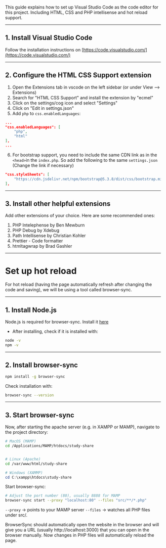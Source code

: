 This guide explains how to set up Visual Studio Code as the code editor for this project. Including HTML, CSS and PHP intellisense and hot reload support.

---
## 1. Install Visual Studio Code

Follow the installation instructions on [https://code.visualstudio.com/](https://code.visualstudio.com/)

---
## 2. Configure the HTML CSS Support extension

1. Open the Extensions tab in vscode on the left sidebar (or under View --> Extensions)
2. Search for "HTML CSS Support" and install the extension by "ecmel"
3. Click on the settings/cog icon and select "Settings"
4. Click on "Edit in settings.json"
5. Add `php` to `css.enabledLanguages`:
```json
...
"css.enabledLanguages": [
	"php",
	"html"
],
...
```
6. For bootstrap support, you need to include the same CDN link as in the `<head>`in the `index.php`. So add the following to the same `settings.json` (Change the link if necessary)
```json
"css.styleSheets": [
	"https://cdn.jsdelivr.net/npm/bootstrap@5.3.8/dist/css/bootstrap.min.css"
],
```

---
## 3. Install other helpful extensions

Add other extensions of your choice. Here are some recommended ones:
1. PHP Intelephense by Ben Mewburn
2. PHP Debug by Xdebug
3. Path Intellisense by Christian Kohler
4. Prettier - Code formatter
5. htmltagwrap by Brad Gashler

---
# Set up hot reload

For hot reload (having the page automatically refresh after changing the code and saving), we will be using a tool called browser-sync. 

---
## 1. Install Node.js

Node.js is required for browser-sync. Install it [here](https://nodejs.org/en/download)
- After installing, check if it is installed with:
```bash
node -v
npm -v
```

---
## 2. Install browser-sync

```bash
npm install -g browser-sync
```
Check installation with:
```bash
browser-sync --version
```

---
## 3.  Start browser-sync

Now, after starting the apache server (e.g. in XAMPP or MAMP), navigate to the project directory:
```bash
# MacOS (MAMP)
cd /Applications/MAMP/htdocs/study-share


# Linux (Apache)
cd /var/www/html/study-share
```
```powershell
# Windows (XAMMP)
cd C:\xampp\htdocs\study-share
```

Start browser-sync:
```bash
# Adjust the port number (80), usually 8888 for MAMP
browser-sync start --proxy "localhost:80" --files "src/**/*.php"
```
`--proxy` → points to your MAMP server
`--files` → watches all PHP files under src/.

BrowserSync should automatically open the website in the browser and will give you a URL (usually http://localhost:3000) that you can open in the browser manually. Now changes in PHP files will automatically reload the page.